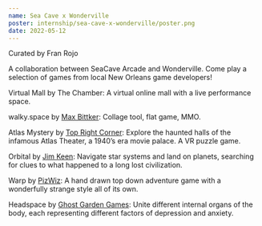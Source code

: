 ```yaml
---
name: Sea Cave x Wonderville
poster: internship/sea-cave-x-wonderville/poster.png
date: 2022-05-12
---
```


Curated by Fran Rojo

A collaboration between SeaCave Arcade and Wonderville. Come play a selection of games from local New Orleans game developers!

Virtual Mall by The Chamber: A virtual online mall with a live performance space.

walky.space by [Max Bittker](https://maxbittker.com/): Collage tool, flat game, MMO.

Atlas Mystery by [Top Right Corner](https://www.toprightcorner.com/about): Explore the haunted halls of the infamous Atlas Theater, a 1940’s era movie palace. A VR puzzle game.

Orbital by [Jim Keen](https://www.instagram.com/jim_keen/):  Navigate star systems and land on planets, searching for clues to what happened to a long lost civilization.

Warp by [PizWiz](https://twitter.com/Piz_Wiz): A hand drawn top down adventure game with a wonderfully strange style all of its own.

Headspace by [Ghost Garden Games](https://ghostgardengames.com/): Unite different internal organs of the body, each representing different factors of depression and anxiety.

